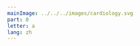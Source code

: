 ```yaml
---
mainImage: ../../../images/cardiology.svg
part: 0
letter: a
lang: zh
---
```


<div class="content">
</div>